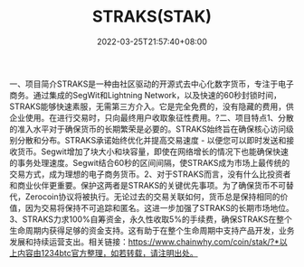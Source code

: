 ﻿---
weight: 
title: "STRAKS(STAK)"
description: "STRAKS是一种由社区驱动的开源式去中心化数字货币，专注于电子商务"
date: 2022-03-25T21:57:40+08:00
lastmod: 2022-03-25T16:45:40+08:00
draft: false
authors: ["Metabd"]
featuredImage: "straksstak.webp"
link: ""
tags: ["数字代币","STRAKS(STAK)"]
categories: ["navigation"]
navigation: ["数字代币"]
lightgallery: true
toc: true
pinned: false
recommend: false
recommend1: false
---
一、项目简介STRAKS是一种由社区驱动的开源式去中心化数字货币，专注于电子商务。通过集成的SegWit和Lightning Network，以及快速的60秒封锁时间，STRAKS能够快速素服，无需第三方介入。它是完全免费的，没有隐藏的费用，供企业使用。在进行交易时，只向最终用户收取象征性费用。?二、项目特点1、分散的准入水平对于确保货币的长期繁荣是必要的。STRAKS始终旨在确保核心访问级别分散和分布。STRAKS承诺始终优化并提高交易速度 - 以便您可以即时发送和接收货币。Segwit增加了块大小和块容量，即使在网络增长的情况下也能确保快速的事务处理速度。Segwit结合60秒的区间间隔，使STRAKS成为市场上最传统的交易方式，成为理想的电子商务货币。2、对于STRAKS而言，没有什么比投资者和商业伙伴更重要。保护这两者是STRAKS的关键优先事项。为了确保货币不可替代，Zerocoin协议将被执行。无论过去的交易关联如何，货币总是保持相同的价值，因为交易将保持不可追踪和匿名。这进一步加强了STRAKS的长期市场地位。3、STRAKS力求100%自筹资金，永久性收取5%的手续费，确保STRAKS在整个生命周期内获得足够的资金支持。这有助于在整个生命周期中支持产品开发，业务发展和持续运营支出。相关链接：https://www.chainwhy.com/coin/stak/?*以上内容由1234btc官方整理，如若转载，请注明出处。
